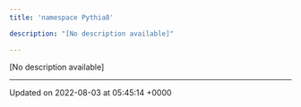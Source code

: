 ```yaml
---
title: 'namespace Pythia8'

description: "[No description available]"

---
```







[No description available]






-------------------------------

Updated on 2022-08-03 at 05:45:14 +0000